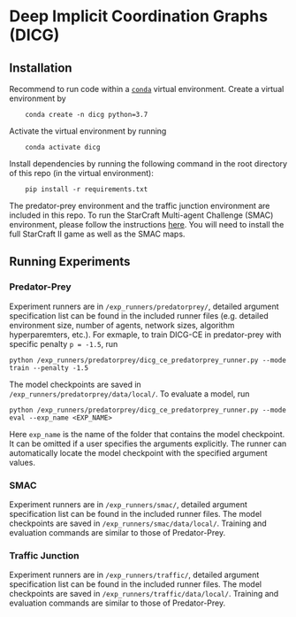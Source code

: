 # Deep Implicit Coordination Graphs (DICG)

## Installation
Recommend to run code within a [`conda`](https://docs.conda.io/projects/conda/en/latest/user-guide/install/) virtual environment. Create a virtual environment by
```
    conda create -n dicg python=3.7
```
Activate the virtual environment by running
```
    conda activate dicg
```
Install dependencies by running the following command in the root directory of this repo (in the virtual environment):
```
    pip install -r requirements.txt
```
The predator-prey environment and the traffic junction environment are included in this repo. To run the StarCraft Multi-agent Challenge (SMAC) environment, please follow the instructions [here](https://github.com/oxwhirl/smac).  You will need to install the full StarCraft II game as well as the SMAC maps.

## Running Experiments
### Predator-Prey
Experiment runners are in `/exp_runners/predatorprey/`, detailed argument specification list can be found in the included runner files (e.g. detailed environment size, number of agents, network sizes, algorithm hyperparemters, etc.). 
For exmaple, to train DICG-CE in predator-prey with specific penalty `p = -1.5`, run
```
python /exp_runners/predatorprey/dicg_ce_predatorprey_runner.py --mode train --penalty -1.5
```
The model checkpoints are saved in `/exp_runners/predatorprey/data/local/`.
To evaluate a model, run
```
python /exp_runners/predatorprey/dicg_ce_predatorprey_runner.py --mode eval --exp_name <EXP_NAME>
```
Here `exp_name` is the name of the folder that contains the model checkpoint. It can be omitted if a user specifies the arguments explicitly. The runner can automatically locate the model checkpoint with the specified argument values.

### SMAC
Experiment runners are in `/exp_runners/smac/`, detailed argument specification list can be found in the included runner files. 
The model checkpoints are saved in `/exp_runners/smac/data/local/`.
Training and evaluation commands are similar to those of Predator-Prey.

### Traffic Junction
Experiment runners are in `/exp_runners/traffic/`, detailed argument specification list can be found in the included runner files. 
The model checkpoints are saved in `/exp_runners/traffic/data/local/`.
Training and evaluation commands are similar to those of Predator-Prey.